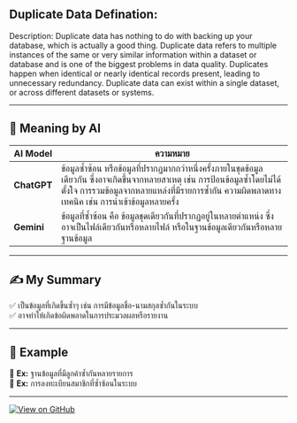 ## Duplicate Data Defination:
 Description: Duplicate data has nothing to do with backing up your database, which is actually a good thing. Duplicate data refers 
 to multiple instances of the same or very similar information within a dataset or database and is one of the biggest problems in 
 data quality. Duplicates happen when identical or nearly identical records present, leading to unnecessary redundancy. Duplicate 
 data can exist within a single dataset, or across different datasets or systems.
 
---

## 📌 Meaning by AI  
| AI Model  | ความหมาย |  
|-----------|----------------------------------------------------------------|  
| **ChatGPT** | ข้อมูลซ้ำซ้อน หรือข้อมูลที่ปรากฏมากกว่าหนึ่งครั้งภายในชุดข้อมูลเดียวกัน ซึ่งอาจเกิดขึ้นจากหลายสาเหตุ เช่น การป้อนข้อมูลซ้ำโดยไม่ได้ตั้งใจ การรวมข้อมูลจากหลายแหล่งที่มีรายการซ้ำกัน ความผิดพลาดทางเทคนิค เช่น การนำเข้าข้อมูลหลายครั้ง|  
| **Gemini** | ข้อมูลที่ซ้ำซ้อน คือ ข้อมูลชุดเดียวกันที่ปรากฏอยู่ในหลายตำแหน่ง ซึ่งอาจเป็นไฟล์เดียวกันหรือหลายไฟล์ หรือในฐานข้อมูลเดียวกันหรือหลายฐานข้อมูล |  

---

## ✍️ My Summary  
✅ เป็นข้อมูลที่เกิดขึ้นซ้ำๆ เช่น การมีข้อมูลชื่อ-นามสกุลซ้ำกันในระบบ  
✅ อาจทำให้เกิดข้อผิดพลาดในการประมวลผลหรือรายงาน  

---

## 📌 Example  
📍 **Ex:** ฐานข้อมูลที่มีลูกค้าซ้ำกันหลายรายการ  
📍 **Ex:** การลงทะเบียนสมาชิกที่ซ้ำซ้อนในระบบ  

---

[![View on GitHub](https://img.shields.io/badge/View%20on-GitHub-blue?logo=github)](https://github.com/your-repo-link)
